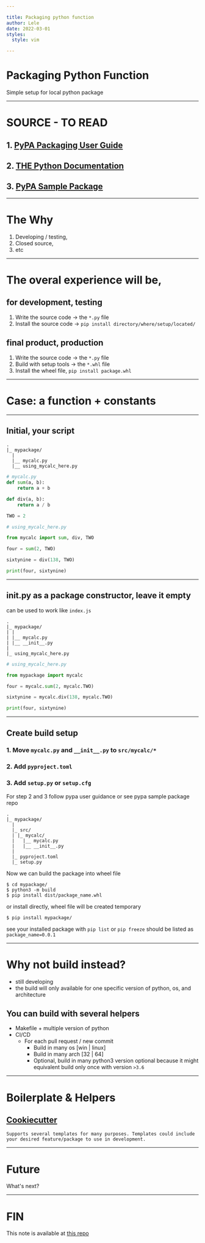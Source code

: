 ```yaml
---

title: Packaging python function
author: Lele
date: 2022-03-01
styles:
  style: vim

---
```


# Packaging Python Function
Simple setup for local python package

---

# SOURCE - TO READ
## 1. [PyPA Packaging User Guide](https://packaging.python.org/en/latest/tutorials/packaging-projects/)
## 2. [THE Python Documentation](https://docs.python.org/3/tutorial/modules.html#packages)
## 3. [PyPA Sample Package](https://github.com/pypa/sampleproject)

---

# The Why
1. Developing / testing,
2. Closed source,
3. etc

---

# The overal experience will be,
## for development, testing
1. Write the source code  -> the `*.py` file
2. Install the source code -> `pip install directory/where/setup/located/`

## final product, production
1. Write the source code  -> the `*.py` file
2. Build with setup tools -> the `*.whl` file
3. Install the wheel file, `pip install package.whl`

---

# Case: a function + constants

---

## Initial, your script
```
.
|_ mypackage/
  |
  |__ mycalc.py
  |__ using_mycalc_here.py
```

```python
# mycalc.py
def sum(a, b):
    return a + b

def div(a, b):
    return a / b

TWO = 2
```

```python
# using_mycalc_here.py

from mycalc import sum, div, TWO

four = sum(2, TWO)

sixtynine = div(138, TWO)

print(four, sixtynine)
```

---

## __init__.py as a package constructor, leave it empty
can be used to work like `index.js`
```
.
|_ mypackage/
| |
| |__ mycalc.py
| |__ __init__.py
|
|_ using_mycalc_here.py
```

```python
# using_mycalc_here.py

from mypackage import mycalc

four = mycalc.sum(2, mycalc.TWO)

sixtynine = mycalc.div(138, mycalc.TWO)

print(four, sixtynine)
```

---

## Create build setup
### 1. Move `mycalc.py` and `__init__.py` to `src/mycalc/*`
### 2. Add `pyproject.toml`
### 3. Add `setup.py` or `setup.cfg`

For step 2 and 3 follow pypa user guidance or see pypa sample package repo
```
.
|_ mypackage/
  |
  |_ src/
  | |_ mycalc/
  |   |__ mycalc.py
  |   |__ __init__.py
  |
  |_ pyproject.toml
  |_ setup.py
```

Now we can build the package into wheel file
```
$ cd mypackage/
$ python3 -m build
$ pip install dist/package_name.whl
```
or install directly, wheel file will be created temporary
```
$ pip install mypackage/
```

see your installed package with `pip list` or `pip freeze`
should be listed as `package_name=0.0.1`

---

# Why not build instead?
- still developing
- the build will only available for one specific version of python, os, and architecture

## You can build with several helpers
- Makefile + multiple version of python
- CI/CD
  - For each pull request / new commit
      - Build in many os [win | linux]
      - Build in many arch [32 | 64]
      - Optional, build in many python3 version
  optional because it might equivalent build only once with version `>3.6`


---

# Boilerplate & Helpers

## [Cookiecutter](https://github.com/cookiecutter/cookiecutter)
    Supports several templates for many purposes. Templates could include your desired feature/package to use in development.

---

# Future
What's next?

---

# FIN

This note is available at [this repo](https://github.com/SsGduxF2T5b2lF/le_guides)


